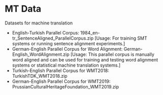 MT Data
=======

Datasets for machine translation

- English-Turkish Parallel Corpus: 1984_en-tr_SentenceAligned_ParallelCorpus.zip [Usage: For training SMT systems or running sentence alignment experiments.]
- German-English Parallel Corpus for Word Alignment: German-English_WordAlignment.zip [Usage: This parallel corpus is manually word aligned and can be used for training and testing word alignment systems or statistical machine translation systems.]
- Turkish-English Parallel Corpus for WMT2018: TurkishTDK_WMT2018.zip
- German-English Parallel Corpus for WMT2019: PrussianCulturalHeritageFoundation_WMT2019.zip
